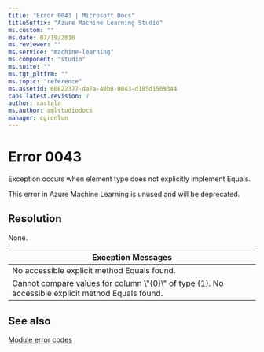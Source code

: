 ```yaml
---
title: "Error 0043 | Microsoft Docs"
titleSuffix: "Azure Machine Learning Studio"
ms.custom: ""
ms.date: 07/19/2016
ms.reviewer: ""
ms.service: "machine-learning"
ms.component: "studio"
ms.suite: ""
ms.tgt_pltfrm: ""
ms.topic: "reference"
ms.assetid: 60822377-da7a-40b8-0043-d185d1509344
caps.latest.revision: 7
author: rastala
ms.author: amlstudiodocs
manager: cgronlun
---
```

# Error 0043  
 Exception occurs when element type does not explicitly implement Equals.  
  
 This error in Azure Machine Learning is unused and will be deprecated.  
  
## Resolution  
 None.  
  
|Exception Messages|  
|------------------------|  
|No accessible explicit method Equals found.|  
|Cannot compare values for column \\"{0}\\" of type {1}. No accessible explicit method Equals found.|  
  
## See also  
 [Module error codes](../machine-learning-module-error-codes.md)